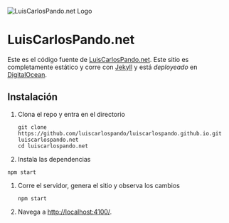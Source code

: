 ![LuisCarlosPando.net Logo](https://luiscarlospando.net/assets/images/logo.png)

# LuisCarlosPando.net

Este es el código fuente de [LuisCarlosPando.net][1]. Este sitio es completamente estático y corre con [Jekyll][2] y está *deployeado* en [DigitalOcean][3].

## Instalación

1. Clona el repo y entra en el directorio
   
   ```
   git clone https://github.com/luiscarlospando/luiscarlospando.github.io.git luiscarlospando.net
   cd luiscarlospando.net
   ```

1. Instala las dependencias

  ```
  npm start
  ```

1. Corre el servidor, genera el sitio y observa los cambios
   
   ```
   npm start
   ```

1. Navega a [http://localhost:4100/][4].

[1]: https://luiscarlospando.net
[2]: http://jekyllrb.com/
[3]: https://m.do.co/c/03bd95f889e7
[4]: http://localhost:4100/